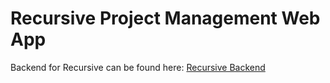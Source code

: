 # Recursive Project Management Web App

Backend for Recursive can be found here: [Recursive Backend](https://github.com/cchutis/recursive-backend)
